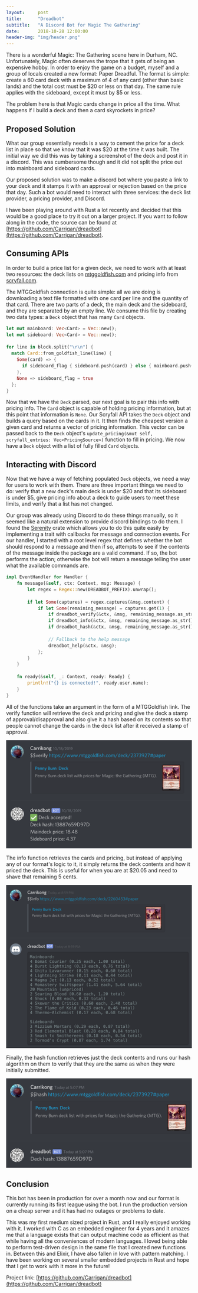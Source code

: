 ```yaml
---
layout:     post
title:      "Dreadbot"
subtitle:   "A Discord Bot for Magic The Gathering"
date:       2018-10-28 12:00:00
header-img: "img/header.png"
---
```


There is a wonderful Magic: The Gathering scene here in Durham, NC. Unfortunately, Magic often deserves the trope that it gets of being an expensive hobby. In order to enjoy the game on a budget, myself and a group of locals created a new format: Paper Dreadful. The format is simple: create a 60 card deck with a maximum of 4 of any card (other than basic lands) and the total cost must be $20 or less on that day. The same rule applies with the sideboard, except it must by $5 or less.

The problem here is that Magic cards change in price all the time. What happens if I build a deck and then a card skyrockets in price?

## Proposed Solution

What our group essentially needs is a way to cement the price for a deck list in place so that we know that it was $20 at the time it was built. The initial way we did this was by taking a screenshot of the deck and post it in a discord. This was cumbersome though and it did not split the price out into mainboard and sideboard cards.

Our proposed solution was to make a discord bot where you paste a link to your deck and it stamps it with an approval or rejection based on the price that day. Such a bot would need to interact with three services: the deck list provider, a pricing provider, and Discord.

I have been playing around with Rust a lot recently and decided that this would be a good place to try it out on a larger project. If you want to follow along in the code, the source can be found at [https://github.com/Carrigan/dreadbot](https://github.com/Carrigan/dreadbot).

## Consuming APIs

In order to build a price list for a given deck, we need to work with at least two resources: the deck lists on [mtggoldfish.com](https://mtggoldfish.com) and pricing info from [scryfall.com](http://scryfall.com).

The MTGGoldfish connection is quite simple: all we are doing is downloading a text file formatted with one card per line and the quantity of that card. There are two parts of a deck, the main deck and the sideboard, and they are separated by an empty line. We consume this file by creating two data types: a `Deck` object that has many `Card` objects.

```rust
let mut mainboard: Vec<Card> = Vec::new();
let mut sideboard: Vec<Card> = Vec::new();

for line in block.split("\r\n") {
  match Card::from_goldfish_line(line) {
    Some(card) => {
      if sideboard_flag { sideboard.push(card) } else { mainboard.push(card) }
    },
    None => sideboard_flag = true
  };
}
```

Now that we have the `Deck` parsed, our next goal is to pair this info with pricing info. The `Card` object is capable of holding pricing information, but at this point that information is `None`. Our Scryfall API takes the `Deck` object and builds a query based on the cards in it. It then finds the cheapest version a given card and returns a vector of pricing information. This vector can be passed back to the `Deck` object's `update_pricing(&mut self, scryfall_entries: Vec<PricingSource>)` function to fill in pricing. We now have a `Deck` object with a list of fully filled `Card` objects.

## Interacting with Discord

Now that we have a way of fetching populated `Deck` objects, we need a way for users to work with them. There are three important things we need to do: verify that a new deck's main deck is under $20 and that its sideboard is under $5, give pricing info about a deck to guide users to meet these limits, and verify that a list has not changed.

Our group was already using Discord to do these things manually, so it seemed like a natural extension to provide discord bindings to do them. I found the [Serenity](https://crates.io/crates/serenity) crate which allows you to do this quite easily by implementing a trait with callbacks for message and connection events. For our handler, I started with a root level regex that defines whether the bot should respond to a message and then if so, attempts to see if the contents of the message inside the package are a valid command. If so, the bot performs the action; otherwise the bot will return a message telling the user what the available commands are.

```rust
impl EventHandler for Handler {
    fn message(&self, ctx: Context, msg: Message) {
        let regex = Regex::new(DREADBOT_PREFIX).unwrap();

        if let Some(captures) = regex.captures(&msg.content) {
            if let Some(remaining_message) = captures.get(1) {
                if dreadbot_verify(&ctx, &msg, remaining_message.as_str()) { return }
                if dreadbot_info(&ctx, &msg, remaining_message.as_str()) { return }
                if dreadbot_hash(&ctx, &msg, remaining_message.as_str()) { return }

                // Fallback to the help message
                dreadbot_help(&ctx, &msg);
            };
        }
    }

    fn ready(&self, _: Context, ready: Ready) {
        println!("{} is connected!", ready.user.name);
    }
}
```

All of the functions take an argument in the form of a MTGGoldfish link. The verify function will retrieve the deck and pricing and give the deck a stamp of approval/disapproval and also give it a hash based on its contents so that people cannot change the cards in the deck list after it received a stamp of approval.

![Verify Function Example](/img/dreadbot_verify.png)

The info function retrieves the cards and pricing, but instead of applying any of our format's logic to it, it simply returns the deck contents and how it priced the deck. This is useful for when you are at $20.05 and need to shave that remaining 5 cents.

![Info Function Example](/img/dreadbot_info.png)

Finally, the hash function retrieves just the deck contents and runs our hash algorithm on them to verify that they are the same as when they were initially submitted.

![Hash Function Example](/img/dreadbot_hash.png)

## Conclusion

This bot has been in production for over a month now and our format is currently running its first league using the bot. I run the production version on a cheap server and it has had no outages or problems to date.

This was my first medium sized project in Rust, and I really enjoyed working with it. I worked with C as an embedded engineer for 4 years and it amazes me that a language exists that can output machine code as efficient as that while having all the conveniences of modern languages. I loved being able to perform test-driven design in the same file that I created new functions in. Between this and Elixir, I have also fallen in love with pattern matching. I have been working on several smaller embedded projects in Rust and hope that I get to work with it more in the future!

Project link: [https://github.com/Carrigan/dreadbot](https://github.com/Carrigan/dreadbot)